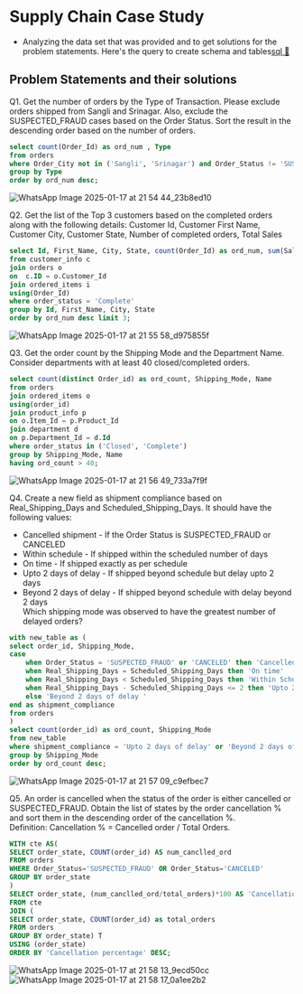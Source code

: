 # Supply Chain Case Study
- Analyzing the data set that was provided and to get solutions for the problem statements.
Here's the query to create schema and tables[sql 🔗](https://github.com/PrashikSawant/abc/blob/main/supply_db.sql)

## Problem Statements and their solutions

Q1. Get the number of orders by the Type of Transaction. Please exclude orders shipped from Sangli and Srinagar. Also, exclude the SUSPECTED_FRAUD cases based on the Order Status. Sort the result in the descending order based on the number of orders.

```sql
select count(Order_Id) as ord_num , Type
from orders
where Order_City not in ('Sangli', 'Srinagar') and Order_Status != 'SUSPECTED_FRAUD'
group by Type
order by ord_num desc;
```
![WhatsApp Image 2025-01-17 at 21 54 44_23b8ed10](https://github.com/user-attachments/assets/acaa33a8-32c4-4017-b0e3-480da731e221)



Q2. Get the list of the Top 3 customers based on the completed orders along with the following details:
Customer Id, Customer First Name, Customer City, Customer State, Number of completed orders, Total Sales
```sql
select Id, First_Name, City, State, count(Order_Id) as ord_num, sum(Sales) as total_sales
from customer_info c 
join orders o
on  c.ID = o.Customer_Id
join ordered_items i
using(Order_Id)
where order_status = 'Complete'
group by Id, First_Name, City, State
order by ord_num desc limit 3;
```
![WhatsApp Image 2025-01-17 at 21 55 58_d975855f](https://github.com/user-attachments/assets/3feeba34-1cc3-449d-a280-07ded07c969c)

Q3. Get the order count by the Shipping Mode and the Department Name. Consider departments with at least 40 closed/completed orders.
```sql
select count(distinct Order_id) as ord_count, Shipping_Mode, Name
from orders
join ordered_items o
using(order_id)
join product_info p 
on o.Item_Id = p.Product_Id
join department d
on p.Department_Id = d.Id
where order_status in ('Closed', 'Complete') 
group by Shipping_Mode, Name
having ord_count > 40;
```
![WhatsApp Image 2025-01-17 at 21 56 49_733a7f9f](https://github.com/user-attachments/assets/9de87765-c6d2-4e36-88f3-7fd2cb9b1ae1)

Q4. Create a new field as shipment compliance based on Real_Shipping_Days and Scheduled_Shipping_Days. It should have the following values:
- Cancelled shipment - If the Order Status is SUSPECTED_FRAUD or CANCELED
- Within schedule - If shipped within the scheduled number of days 
- On time - If shipped exactly as per schedule
- Upto 2 days of delay - If shipped beyond schedule but delay upto 2 days
- Beyond 2 days of delay - If shipped beyond schedule with delay beyond 2 days<br>Which shipping mode was observed to have the greatest number of delayed orders?
```sql
with new_table as (
select order_id, Shipping_Mode, 
case 
	when Order_Status = 'SUSPECTED_FRAUD' or 'CANCELED' then 'Cancelled shipment'
    when Real_Shipping_Days = Scheduled_Shipping_Days then 'On time'
    when Real_Shipping_Days < Scheduled_Shipping_Days then 'Within Schedule'
    when Real_Shipping_Days - Scheduled_Shipping_Days <= 2 then 'Upto 2 days of delay'
    else 'Beyond 2 days of delay '
end as shipment_compliance
from orders
)
select count(order_id) as ord_count, Shipping_Mode 
from new_table
where shipment_compliance = 'Upto 2 days of delay' or 'Beyond 2 days of delay' 
group by Shipping_Mode
order by ord_count desc;
```
![WhatsApp Image 2025-01-17 at 21 57 09_c9efbec7](https://github.com/user-attachments/assets/10d1936c-c28b-42f7-8cb7-71518e74a163)


Q5. An order is cancelled when the status of the order is either cancelled or SUSPECTED_FRAUD. Obtain the list of states by the order cancellation % and sort them in the descending order of the cancellation %.<br> 
Definition: Cancellation % = Cancelled order / Total Orders.
```sql
WITH cte AS(
SELECT order_state, COUNT(order_id) AS num_canclled_ord
FROM orders
WHERE Order_Status='SUSPECTED_FRAUD' OR Order_Status='CANCELED'
GROUP BY order_state    
)
SELECT order_state, (num_canclled_ord/total_orders)*100 AS 'Cancellation percentage'
FROM cte 
JOIN (
SELECT order_state, COUNT(order_id) as total_orders
FROM orders 
GROUP BY order_state) T
USING (order_state)
ORDER BY 'Cancellation percentage' DESC;
```
![WhatsApp Image 2025-01-17 at 21 58 13_9ecd50cc](https://github.com/user-attachments/assets/c112e514-2f05-4fb2-9d7f-905b4f390880)
![WhatsApp Image 2025-01-17 at 21 58 17_0a1ee2b2](https://github.com/user-attachments/assets/e5fa94fd-49c3-474f-b4fa-7c209733c823)


